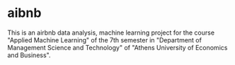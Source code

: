 # aibnb
This is an airbnb data analysis, machine learning project for the course "Applied Machine Learning" of the 7th semester in "Department of Management Science and Technology" of "Athens University of Economics and Business".
